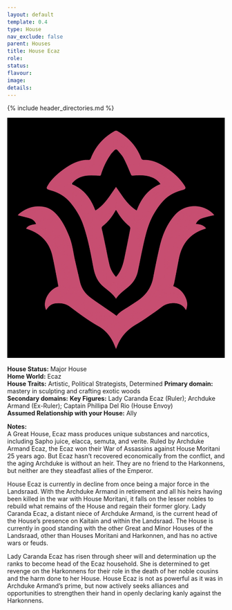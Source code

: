 ```yaml
---
layout: default
template: 0.4
type: House
nav_exclude: false
parent: Houses
title: House Ecaz
role: 
status: 
flavour: 
image: 
details:
---
```


{% include header_directories.md %}

![](../../imgs/IMG_9056.jpeg)

**House Status:** Major House  
**Home World:** Ecaz  
**House Traits:** Artistic, Political Strategists, Determined
**Primary domain:** mastery in sculpting and crafting exotic woods  
**Secondary domains:** 
**Key Figures:** Lady Caranda Ecaz (Ruler); Archduke Armand (Ex-Ruler); Captain Phillipa Del Rio (House Envoy)  
**Assumed Relationship with your House:** Ally  

**Notes:**  
A Great House, Ecaz mass produces unique substances and narcotics, including Sapho juice, elacca, semuta, and verite. Ruled by Archduke Armand Ecaz, the Ecaz won their War of Assassins against House Moritani 25 years ago. But Ecaz hasn’t recovered economically from the conflict, and the aging Archduke is without an heir. They are no friend to the Harkonnens, but neither are they steadfast allies of the Emperor.  

House Ecaz is currently in decline from once being a major force in the Landsraad. With the Archduke Armand in retirement and all his heirs having been killed in the war with House Moritani, it falls on the lesser nobles to rebuild what remains of the House and regain their former glory. Lady Caranda Ecaz, a distant niece of Archduke Armand, is the current head of the House’s presence on Kaitain and within the Landsraad. The House is currently in good standing with the other Great and Minor Houses of the Landsraad, other than Houses Moritani and Harkonnen, and has no active wars or feuds.  

Lady Caranda Ecaz has risen through sheer will and determination up the ranks to become head of the Ecaz household. She is determined to get revenge on the Harkonnens for their role in the death of her noble cousins and the harm done to her House. House Ecaz is not as powerful as it was in Archduke Armand’s prime, but now actively seeks alliances and opportunities to strengthen their hand in openly declaring kanly against the Harkonnens.